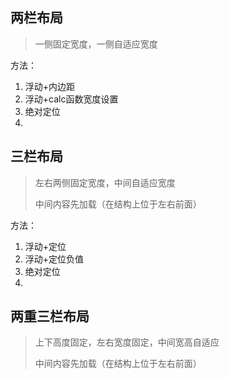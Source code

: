 ## 两栏布局

> 一侧固定宽度，一侧自适应宽度

方法：

1. 浮动+内边距
2. 浮动+calc函数宽度设置
3. 绝对定位
4. 

## 三栏布局

> 左右两侧固定宽度，中间自适应宽度
>
> 中间内容先加载（在结构上位于左右前面）

方法：

1. 浮动+定位
2. 浮动+定位负值
3. 绝对定位
4. 



## 两重三栏布局

> 上下高度固定，左右宽度固定，中间宽高自适应
>
> 中间内容先加载（在结构上位于左右前面）

